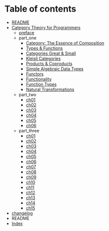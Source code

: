 # Table of contents

* [README](README.md)
* [Category Theory for Programmers](category-theory-for-programmers-wip/README.md)
  * [preface](category-theory-for-programmers-wip/preface.md)
  * part\_one
    * [Category: The Essence of Composition](category-theory-for-programmers-wip/part_one/ch01.md)
    * [Types & Functions](category-theory-for-programmers-wip/part_one/ch02.md)
    * [Categories Great & Small](category-theory-for-programmers-wip/part_one/ch03.md)
    * [Kleisli Categories](category-theory-for-programmers-wip/part_one/ch04.md)
    * [Products & Coproducts](category-theory-for-programmers-wip/part_one/ch05.md)
    * [Simple Algebraic Data Types](category-theory-for-programmers-wip/part_one/ch06.md)
    * [Functors](category-theory-for-programmers-wip/part_one/ch07.md)
    * [Functionality](category-theory-for-programmers-wip/part_one/ch08.md)
    * [Function Types](category-theory-for-programmers-wip/part_one/ch09.md)
    * [Natural Transformations](category-theory-for-programmers-wip/part_one/ch10.md)
  * part\_two
    * [ch01](category-theory-for-programmers-wip/part_two/ch01.md)
    * [ch02](category-theory-for-programmers-wip/part_two/ch02.md)
    * [ch03](category-theory-for-programmers-wip/part_two/ch03.md)
    * [ch04](category-theory-for-programmers-wip/part_two/ch04.md)
    * [ch05](category-theory-for-programmers-wip/part_two/ch05.md)
    * [ch06](category-theory-for-programmers-wip/part_two/ch06.md)
  * part\_three
    * [ch01](category-theory-for-programmers-wip/part_three/ch01.md)
    * [ch02](category-theory-for-programmers-wip/part_three/ch02.md)
    * [ch03](category-theory-for-programmers-wip/part_three/ch03.md)
    * [ch04](category-theory-for-programmers-wip/part_three/ch04.md)
    * [ch05](category-theory-for-programmers-wip/part_three/ch05.md)
    * [ch06](category-theory-for-programmers-wip/part_three/ch06.md)
    * [ch07](category-theory-for-programmers-wip/part_three/ch07.md)
    * [ch08](category-theory-for-programmers-wip/part_three/ch08.md)
    * [ch09](category-theory-for-programmers-wip/part_three/ch09.md)
    * [ch10](category-theory-for-programmers-wip/part_three/ch10.md)
    * [ch11](category-theory-for-programmers-wip/part_three/ch11.md)
    * [ch12](category-theory-for-programmers-wip/part_three/ch12.md)
    * [ch13](category-theory-for-programmers-wip/part_three/ch13.md)
    * [ch14](category-theory-for-programmers-wip/part_three/ch14.md)
    * [ch15](category-theory-for-programmers-wip/part_three/ch15.md)
* [changelog](changelog.md)
* README
* [Index](index.md)

